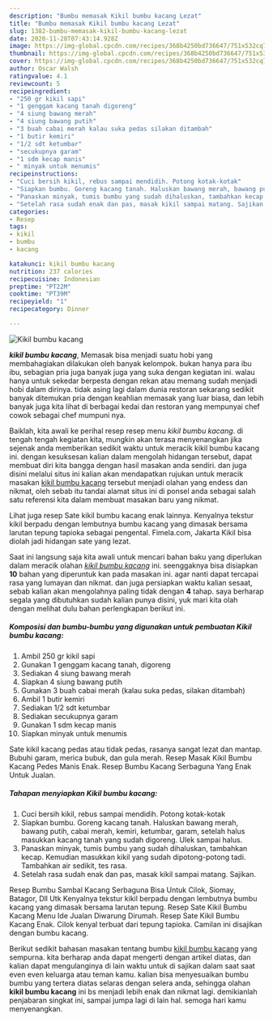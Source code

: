 ```yaml
---
description: "Bumbu memasak Kikil bumbu kacang Lezat"
title: "Bumbu memasak Kikil bumbu kacang Lezat"
slug: 1382-bumbu-memasak-kikil-bumbu-kacang-lezat
date: 2020-11-28T07:43:14.928Z
image: https://img-global.cpcdn.com/recipes/368b4250bd736647/751x532cq70/kikil-bumbu-kacang-foto-resep-utama.jpg
thumbnail: https://img-global.cpcdn.com/recipes/368b4250bd736647/751x532cq70/kikil-bumbu-kacang-foto-resep-utama.jpg
cover: https://img-global.cpcdn.com/recipes/368b4250bd736647/751x532cq70/kikil-bumbu-kacang-foto-resep-utama.jpg
author: Oscar Walsh
ratingvalue: 4.1
reviewcount: 5
recipeingredient:
- "250 gr kikil sapi"
- "1 genggam kacang tanah digoreng"
- "4 siung bawang merah"
- "4 siung bawang putih"
- "3 buah cabai merah kalau suka pedas silakan ditambah"
- "1 butir kemiri"
- "1/2 sdt ketumbar"
- "secukupnya garam"
- "1 sdm kecap manis"
- " minyak untuk menumis"
recipeinstructions:
- "Cuci bersih kikil, rebus sampai mendidih. Potong kotak-kotak"
- "Siapkan bumbu. Goreng kacang tanah. Haluskan bawang merah, bawang putih, cabai merah, kemiri, ketumbar, garam, setelah halus masukkan kacang tanah yang sudah digoreng. Ulek sampai halus."
- "Panaskan minyak, tumis bumbu yang sudah dihaluskan, tambahkan kecap. Kemudian masukkan kikil yang sudah dipotong-potong tadi. Tambahkan air sedikit, tes rasa."
- "Setelah rasa sudah enak dan pas, masak kikil sampai matang. Sajikan."
categories:
- Resep
tags:
- kikil
- bumbu
- kacang

katakunci: kikil bumbu kacang 
nutrition: 237 calories
recipecuisine: Indonesian
preptime: "PT22M"
cooktime: "PT39M"
recipeyield: "1"
recipecategory: Dinner

---
```



![Kikil bumbu kacang](https://img-global.cpcdn.com/recipes/368b4250bd736647/751x532cq70/kikil-bumbu-kacang-foto-resep-utama.jpg)

<b><i>kikil bumbu kacang</i></b>, Memasak bisa menjadi suatu hobi yang membahagiakan dilakukan oleh banyak kelompok. bukan hanya para ibu ibu, sebagian pria juga banyak juga yang suka dengan kegiatan ini. walau hanya untuk sekedar berpesta dengan rekan atau memang sudah menjadi hobi dalam dirinya. tidak asing lagi dalam dunia restoran sekarang sedikit banyak ditemukan pria dengan keahlian memasak yang luar biasa, dan lebih banyak juga kita lihat di berbagai kedai dan restoran yang mempunyai chef cowok sebagai chef mumpuni nya.

Baiklah, kita awali ke perihal resep resep menu <i>kikil bumbu kacang</i>. di tengah tengah kegiatan kita, mungkin akan terasa menyenangkan jika sejenak anda memberikan sedikit waktu untuk meracik kikil bumbu kacang ini. dengan kesuksesan kalian dalam mengolah hidangan tersebut, dapat membuat diri kita bangga dengan hasil masakan anda sendiri. dan juga disini melalui situs ini kalian akan mendapatkan rujukan untuk meracik masakan <u>kikil bumbu kacang</u> tersebut menjadi olahan yang endess dan nikmat, oleh sebab itu tandai alamat situs ini di ponsel anda sebagai salah satu referensi kita dalam membuat masakan baru yang nikmat.

Lihat juga resep Sate kikil bumbu kacang enak lainnya. Kenyalnya tekstur kikil berpadu dengan lembutnya bumbu kacang yang dimasak bersama larutan tepung tapioka sebagai pengental. Fimela.com, Jakarta Kikil bisa diolah jadi hidangan sate yang lezat.


Saat ini langsung saja kita awali untuk mencari bahan baku yang diperlukan dalam meracik olahan <u><i>kikil bumbu kacang</i></u> ini. seenggaknya bisa disiapkan <b>10</b> bahan yang diperuntuk kan pada masakan ini. agar nanti dapat tercapai rasa yang lumayan dan nikmat. dan juga persiapkan waktu kalian sesaat, sebab kalian akan mengolahnya paling tidak dengan <b>4</b> tahap. saya berharap segala yang dibutuhkan sudah kalian punya disini, yuk mari kita olah dengan melihat dulu bahan perlengkapan berikut ini.

<!--inarticleads1-->

##### Komposisi dan bumbu-bumbu yang digunakan untuk pembuatan Kikil bumbu kacang:

1. Ambil 250 gr kikil sapi
1. Gunakan 1 genggam kacang tanah, digoreng
1. Sediakan 4 siung bawang merah
1. Siapkan 4 siung bawang putih
1. Gunakan 3 buah cabai merah (kalau suka pedas, silakan ditambah)
1. Ambil 1 butir kemiri
1. Sediakan 1/2 sdt ketumbar
1. Sediakan secukupnya garam
1. Gunakan 1 sdm kecap manis
1. Siapkan  minyak untuk menumis


Sate kikil kacang pedas atau tidak pedas, rasanya sangat lezat dan mantap. Bubuhi garam, merica bubuk, dan gula merah. Resep Masak Kikil Bumbu Kacang Pedes Manis Enak. Resep Bumbu Kacang Serbaguna Yang Enak Untuk Jualan. 

<!--inarticleads2-->

##### Tahapan menyiapkan Kikil bumbu kacang:

1. Cuci bersih kikil, rebus sampai mendidih. Potong kotak-kotak
1. Siapkan bumbu. Goreng kacang tanah. Haluskan bawang merah, bawang putih, cabai merah, kemiri, ketumbar, garam, setelah halus masukkan kacang tanah yang sudah digoreng. Ulek sampai halus.
1. Panaskan minyak, tumis bumbu yang sudah dihaluskan, tambahkan kecap. Kemudian masukkan kikil yang sudah dipotong-potong tadi. Tambahkan air sedikit, tes rasa.
1. Setelah rasa sudah enak dan pas, masak kikil sampai matang. Sajikan.


Resep Bumbu Sambal Kacang Serbaguna Bisa Untuk Cilok, Siomay, Batagor, Dll Utk Kenyalnya tekstur kikil berpadu dengan lembutnya bumbu kacang yang dimasak bersama larutan tepung. Resep Sate Kikil Bumbu Kacang Menu Ide Jualan Diwarung Dirumah. Resep Sate Kikil Bumbu Kacang Enak. Cilok kenyal terbuat dari tepung tapioka. Camilan ini disajikan dengan bumbu kacang. 

Berikut sedikit bahasan masakan tentang bumbu <u>kikil bumbu kacang</u> yang sempurna. kita berharap anda dapat mengerti dengan artikel diatas, dan kalian dapat mengulanginya di lain waktu untuk di sajikan dalam saat saat even even keluarga atau teman kamu. kalian bisa menyesuaikan bumbu bumbu yang tertera diatas selaras dengan selera anda, sehingga olahan <b>kikil bumbu kacang</b> ini bs menjadi lebih enak dan nikmat lagi. demikianlah penjabaran singkat ini, sampai jumpa lagi di lain hal. semoga hari kamu menyenangkan.
